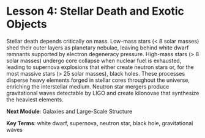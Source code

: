 # Lesson 4: Stellar Death and Exotic Objects

Stellar death depends critically on mass. Low-mass stars (< 8 solar masses) shed their outer layers as planetary nebulae, leaving behind white dwarf remnants supported by electron degeneracy pressure. High-mass stars (> 8 solar masses) undergo core collapse when nuclear fuel is exhausted, leading to supernova explosions that either create neutron stars or, for the most massive stars (> 25 solar masses), black holes. These processes disperse heavy elements forged in stellar cores throughout the universe, enriching the interstellar medium. Neutron star mergers produce gravitational waves detectable by LIGO and create kilonovae that synthesize the heaviest elements.

**Next Module**: Galaxies and Large-Scale Structure

**Key Terms**: white dwarf, supernova, neutron star, black hole, gravitational waves
